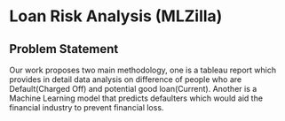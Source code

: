 # Loan Risk Analysis (MLZilla)

## Problem Statement
Our work proposes two main methodology, one is a tableau report which provides in detail data analysis on difference of people who are Default(Charged Off) and potential good loan(Current). Another is a Machine Learning model that predicts defaulters which would aid the financial industry to prevent financial loss.

